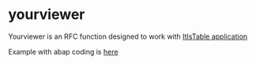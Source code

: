 # yourviewer
Yourviewer is an RFC function designed to work with <a href="https://www.poloniumsoftware.com/itistable">ItIsTable application</a>

Example with abap coding is 
<a href="https://www.poloniumsoftware.com/blog/yourviewer-call-in-sap-erp/10">here</a>
